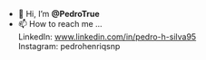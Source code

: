 - 👋 Hi, I’m **@PedroTrue**
- 📫 How to reach me ...  
LinkedIn: www.linkedin.com/in/pedro-h-silva95  
Instagram: pedrohenriqsnp

<!---
PedroTrue/PedroTrue is a ✨ special ✨ repository because its `README.md` (this file) appears on your GitHub profile.
You can click the Preview link to take a look at your changes.
--->
